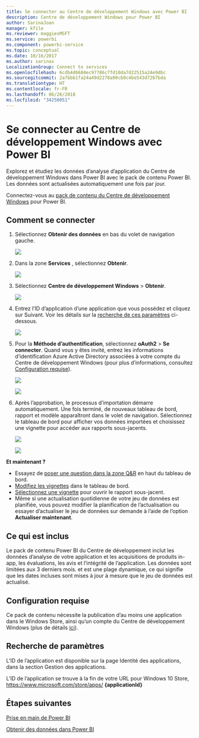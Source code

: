 ```yaml
---
title: Se connecter au Centre de développement Windows avec Power BI
description: Centre de développement Windows pour Power BI
author: SarinaJoan
manager: kfile
ms.reviewer: maggiesMSFT
ms.service: powerbi
ms.component: powerbi-service
ms.topic: conceptual
ms.date: 10/16/2017
ms.author: sarinas
LocalizationGroup: Connect to services
ms.openlocfilehash: 6cdb4d6684ec97786c7fd10da7d22515a24e9dbc
ms.sourcegitcommit: 2a7bbb1fa24a49d2278a90cb0c4be543d7267bda
ms.translationtype: HT
ms.contentlocale: fr-FR
ms.lasthandoff: 06/26/2018
ms.locfileid: "34250051"
---
```

# <a name="connect-to-windows-dev-center-with-power-bi"></a>Se connecter au Centre de développement Windows avec Power BI
Explorez et étudiez les données d’analyse d’application du Centre de développement Windows dans Power BI avec le pack de contenu Power BI. Les données sont actualisées automatiquement une fois par jour.

Connectez-vous au [pack de contenu du Centre de développement Windows](https://app.powerbi.com/getdata/services/devcenter) pour Power BI.

## <a name="how-to-connect"></a>Comment se connecter
1. Sélectionnez **Obtenir des données** en bas du volet de navigation gauche.
   
   ![](media/service-connect-to-windows-dev-center/getdata.png)
2. Dans la zone **Services** , sélectionnez **Obtenir**.
   
   ![](media/service-connect-to-windows-dev-center/services.png)
3. Sélectionnez **Centre de développement Windows** \>  **Obtenir**.
   
   ![](media/service-connect-to-windows-dev-center/windowsdev.png)
4. Entrez l’ID d’application d’une application que vous possédez et cliquez sur Suivant. Voir les détails sur la [recherche de ces paramètres](#FindingParams) ci-dessous.
   
   ![](media/service-connect-to-windows-dev-center/params.png)
5. Pour la **Méthode d’authentification**, sélectionnez **oAuth2** \> **Se connecter**. Quand vous y êtes invité, entrez les informations d’identification Azure Active Directory associées à votre compte du Centre de développement Windows (pour plus d’informations, consultez [Configuration requise](#Requirements)).
   
    ![](media/service-connect-to-windows-dev-center/creds.png)
   
    ![](media/service-connect-to-windows-dev-center/creds2.png)
6. Après l’approbation, le processus d’importation démarre automatiquement. Une fois terminé, de nouveaux tableau de bord, rapport et modèle apparaîtront dans le volet de navigation. Sélectionnez le tableau de bord pour afficher vos données importées et choisissez une vignette pour accéder aux rapports sous-jacents.
   
    ![](media/service-connect-to-windows-dev-center/dashboard.png)
   
    ![](media/service-connect-to-windows-dev-center/report.png)

**Et maintenant ?**

* Essayez de [poser une question dans la zone Q&R](power-bi-q-and-a.md) en haut du tableau de bord.
* [Modifiez les vignettes](service-dashboard-edit-tile.md) dans le tableau de bord.
* [Sélectionnez une vignette](service-dashboard-tiles.md) pour ouvrir le rapport sous-jacent.
* Même si une actualisation quotidienne de votre jeu de données est planifiée, vous pouvez modifier la planification de l’actualisation ou essayer d’actualiser le jeu de données sur demande à l’aide de l’option **Actualiser maintenant**.

## <a name="whats-included"></a>Ce qui est inclus
Le pack de contenu Power BI du Centre de développement inclut les données d’analyse de votre application et les acquisitions de produits in-app, les évaluations, les avis et l’intégrité de l’application. Les données sont limitées aux 3 derniers mois. et est une plage dynamique, ce qui signifie que les dates incluses sont mises à jour à mesure que le jeu de données est actualisé.

<a name="Requirements"></a>

## <a name="system-requirements"></a>Configuration requise
Ce pack de contenu nécessite la publication d’au moins une application dans le Windows Store, ainsi qu’un compte du Centre de développement Windows (plus de détails [ici](https://msdn.microsoft.com/windows/uwp/publish/manage-account-users)).

<a name="FindingParams"></a>

## <a name="finding-parameters"></a>Recherche de paramètres
L’ID de l’application est disponible sur la page Identité des applications, dans la section Gestion des applications.

L’ID de l’application se trouve à la fin de votre URL pour Windows 10 Store, https://www.microsoft.com/store/apps/ **{applicationId}**

## <a name="next-steps"></a>Étapes suivantes
[Prise en main de Power BI](service-get-started.md)

[Obtenir des données dans Power BI](service-get-data.md)

